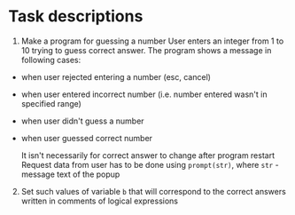 Task descriptions 
=================

1. Make a program for guessing a number
User enters an integer from 1 to 10 trying to guess correct answer. The program shows a message in following cases:
- when user rejected entering a number (esc, cancel)
- when user entered incorrect number (i.e. number entered wasn't in specified range)
- when user didn't guess a number
- when user guessed correct number

	It isn't necessarily for correct answer to change after program restart
	Request data from user has to be done using `prompt(str)`, where `str` - message text of the popup

2. Set such values of variable `b` that will correspond to the correct answers written in comments of logical expressions



